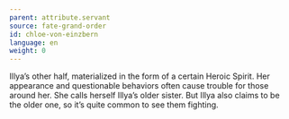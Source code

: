 ```yaml
---
parent: attribute.servant
source: fate-grand-order
id: chloe-von-einzbern
language: en
weight: 0
---
```


Illya’s other half, materialized in the form of a certain Heroic Spirit.
Her appearance and questionable behaviors often cause trouble for those around her.
She calls herself Illya’s older sister.
But Illya also claims to be the older one, so it’s quite common to see them fighting.
